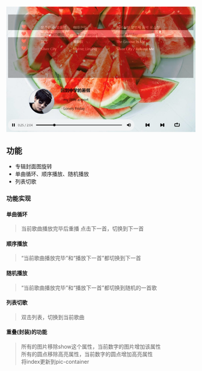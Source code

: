 ![图片没有显示吗？]( /pics/readme.png )
## 功能
* 专辑封面图旋转
* 单曲循环、顺序播放、随机播放
* 列表切歌

### 功能实现
#### 单曲循环
> 当前歌曲播放完毕后重播
> 点击下一首，切换到下一首
#### 顺序播放
> “当前歌曲播放完毕”和“播放下一首”都切换到下一首
#### 随机播放
> “当前歌曲播放完毕”和“播放下一首”都切换到随机的一首歌
#### 列表切歌
> 双击列表，切换到当前歌曲
#### 重叠(封装)的功能
> 所有的图片移除show这个属性，当前数字的图片增加该属性<br>
> 所有的圆点移除高亮属性，当前数字的圆点增加高亮属性<br>
> 将index更新到pic-container<br>
